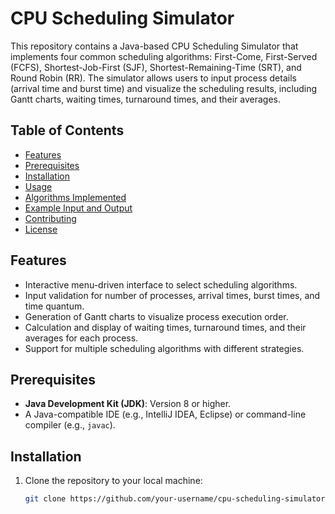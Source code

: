 # CPU Scheduling Simulator

This repository contains a Java-based CPU Scheduling Simulator that implements four common scheduling algorithms: First-Come, First-Served (FCFS), Shortest-Job-First (SJF), Shortest-Remaining-Time (SRT), and Round Robin (RR). The simulator allows users to input process details (arrival time and burst time) and visualize the scheduling results, including Gantt charts, waiting times, turnaround times, and their averages.

## Table of Contents
- [Features](#features)
- [Prerequisites](#prerequisites)
- [Installation](#installation)
- [Usage](#usage)
- [Algorithms Implemented](#algorithms-implemented)
- [Example Input and Output](#example-input-and-output)
- [Contributing](#contributing)
- [License](#license)

## Features
- Interactive menu-driven interface to select scheduling algorithms.
- Input validation for number of processes, arrival times, burst times, and time quantum.
- Generation of Gantt charts to visualize process execution order.
- Calculation and display of waiting times, turnaround times, and their averages for each process.
- Support for multiple scheduling algorithms with different strategies.

## Prerequisites
- **Java Development Kit (JDK)**: Version 8 or higher.
- A Java-compatible IDE (e.g., IntelliJ IDEA, Eclipse) or command-line compiler (e.g., `javac`).

## Installation
1. Clone the repository to your local machine:
   ```bash
   git clone https://github.com/your-username/cpu-scheduling-simulator.git
